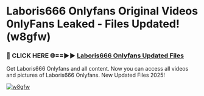 # Laboris666 Onlyfans Original Videos 0nlyFans Leaked - Files Updated! (w8gfw)

<h3>🔴 CLICK HERE 🌐==►► <a href="https://tinyurl.com/ehrbuxhb" rel="nofollow">Laboris666 Onlyfans Updated Files</a></h3>

Get Laboris666 Onlyfans and all content. Now you can access all videos and pictures of Laboris666 Onlyfans. New Updated Files 2025!

[![w8gfw](https://i.imgur.com/lVYEuWS.gif)](https://tinyurl.com/ehrbuxhb)
